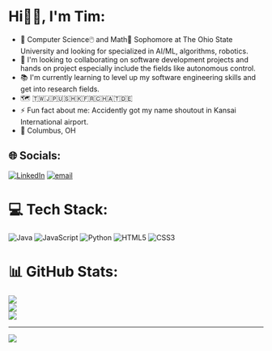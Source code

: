 # Hi👋🏼, I'm Tim:
- 🔭 Computer Science🖱️ and Math🧮 Sophomore at The Ohio State University and looking for specialized in AI/ML, algorithms, robotics.
- 🌱 I'm looking to collaborating on software development projects and hands on project especially include the fields like autonomous control.
- 📚 I'm currently learning to level up my software engineering skills and get into research fields.
- 🗺️ 🇹🇼🇯🇵🇺🇸🇭🇰🇫🇷🇨🇭🇦🇹🇩🇪
- ⚡ Fun fact about me: Accidently got my name shoutout in Kansai International airport.
- 📍 Columbus, OH


## 🌐 Socials:
[![LinkedIn](https://img.shields.io/badge/LinkedIn-%230077B5.svg?logo=linkedin&logoColor=white)](www.linkedin.com/in/tingwei-tim-hsu) [![email](https://img.shields.io/badge/Email-D14836?logo=gmail&logoColor=white)](mailto:tinlweihsu.0131@gmail.com) 

# 💻 Tech Stack:
![Java](https://img.shields.io/badge/java-%23ED8B00.svg?style=for-the-badge&logo=openjdk&logoColor=white) ![JavaScript](https://img.shields.io/badge/javascript-%23323330.svg?style=for-the-badge&logo=javascript&logoColor=%23F7DF1E) ![Python](https://img.shields.io/badge/python-3670A0?style=for-the-badge&logo=python&logoColor=ffdd54) ![HTML5](https://img.shields.io/badge/html5-%23E34F26.svg?style=for-the-badge&logo=html5&logoColor=white) ![CSS3](https://img.shields.io/badge/css3-%231572B6.svg?style=for-the-badge&logo=css3&logoColor=white)
# 📊 GitHub Stats:
![](https://github-readme-stats.vercel.app/api?username=Ting-WeiTimHsu&theme=dark&hide_border=true&include_all_commits=true&count_private=false)<br/>
![](https://nirzak-streak-stats.vercel.app/?user=Ting-WeiTimHsu&theme=dark&hide_border=true)<br/>
![](https://github-readme-stats.vercel.app/api/top-langs/?username=Ting-WeiTimHsu&theme=dark&hide_border=true&include_all_commits=true&count_private=false&layout=compact)

---
[![](https://visitcount.itsvg.in/api?id=Ting-WeiTimHsu&icon=0&color=0)](https://visitcount.itsvg.in)

<!-- Proudly created with GPRM ( https://gprm.itsvg.in ) -->

<!--
**Ting-WeiTimHsu/Ting-WeiTimHsu** is a ✨ _special_ ✨ repository because its `README.md` (this file) appears on your GitHub profile.
